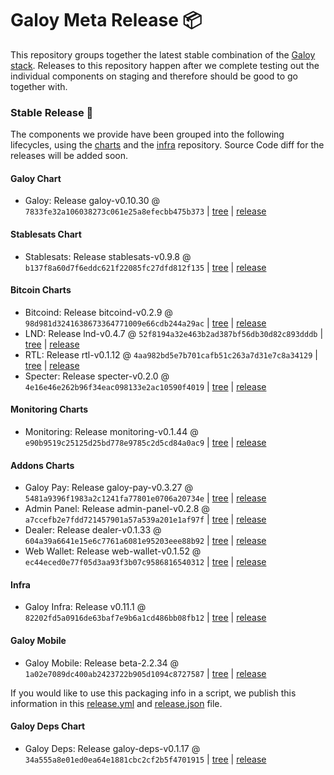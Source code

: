 # Galoy Meta Release 📦

This repository groups together the latest stable combination of the [Galoy stack](https://github.com/GaloyMoney/awesome-galoy#tech-components). 
Releases to this repository happen after we complete testing out the individual components on staging and therefore should be good to go together with.

### Stable Release 🎉

The components we provide have been grouped into the following lifecycles, using the [charts](https://github.com/GaloyMoney/charts) and the [infra](https://github.com/GaloyMoney/galoy-infra) repository. 
Source Code diff for the releases will be added soon.

#### Galoy Chart
- Galoy: Release galoy-v0.10.30 @ `7833fe32a106038273c061e25a8efecbb475b373` | [tree](https://github.com/GaloyMoney/charts/tree/7833fe32a106038273c061e25a8efecbb475b373/charts/galoy) | [release](https://github.com/GaloyMoney/charts/releases/tag/galoy-v0.10.30)

#### Stablesats Chart
- Stablesats: Release stablesats-v0.9.8 @ `b137f8a60d7f6eddc621f22085fc27dfd812f135` | [tree](https://github.com/GaloyMoney/charts/tree/b137f8a60d7f6eddc621f22085fc27dfd812f135/charts/stablesats) | [release](https://github.com/GaloyMoney/charts/releases/tag/stablesats-v0.9.8)

#### Bitcoin Charts
- Bitcoind: Release bitcoind-v0.2.9 @ `98d981d3241638673364771009e66cdb244a29ac` | [tree](https://github.com/GaloyMoney/charts/tree/98d981d3241638673364771009e66cdb244a29ac/charts/bitcoind) | [release](https://github.com/GaloyMoney/charts/releases/tag/bitcoind-v0.2.9)
- LND: Release lnd-v0.4.7 @ `52f8194a32e463b2ad387bf56db30d82c893dddb` | [tree](https://github.com/GaloyMoney/charts/tree/52f8194a32e463b2ad387bf56db30d82c893dddb/charts/lnd) | [release](https://github.com/GaloyMoney/charts/releases/tag/lnd-v0.4.7)
- RTL: Release rtl-v0.1.12 @ `4aa982bd5e7b701cafb51c263a7d31e7c8a34129` | [tree](https://github.com/GaloyMoney/charts/tree/4aa982bd5e7b701cafb51c263a7d31e7c8a34129/charts/rtl) | [release](https://github.com/GaloyMoney/charts/releases/tag/rtl-v0.1.12)
- Specter: Release specter-v0.2.0 @ `4e16e46e262b96f34eac098133e2ac10590f4019` | [tree](https://github.com/GaloyMoney/charts/tree/4e16e46e262b96f34eac098133e2ac10590f4019/charts/specter) | [release](https://github.com/GaloyMoney/charts/releases/tag/specter-v0.2.0)

#### Monitoring Charts
- Monitoring: Release monitoring-v0.1.44 @ `e90b9519c25125d25bd778e9785c2d5cd84a0ac9` | [tree](https://github.com/GaloyMoney/charts/tree/e90b9519c25125d25bd778e9785c2d5cd84a0ac9/charts/monitoring) | [release](https://github.com/GaloyMoney/charts/releases/tag/monitoring-v0.1.44)

#### Addons Charts
- Galoy Pay: Release galoy-pay-v0.3.27 @ `5481a9396f1983a2c1241fa77801e0706a20734e` | [tree](https://github.com/GaloyMoney/charts/tree/5481a9396f1983a2c1241fa77801e0706a20734e/charts/galoy-pay) | [release](https://github.com/GaloyMoney/charts/releases/tag/galoy-pay-v0.3.27)
- Admin Panel: Release admin-panel-v0.2.8 @ `a7ccefb2e7fdd721457901a57a539a201e1af97f` | [tree](https://github.com/GaloyMoney/charts/tree/a7ccefb2e7fdd721457901a57a539a201e1af97f/charts/admin-panel) | [release](https://github.com/GaloyMoney/charts/releases/tag/admin-panel-v0.2.8)
- Dealer: Release dealer-v0.1.33 @ `604a39a6641e15e6c7761a6081e95203eee88b92` | [tree](https://github.com/GaloyMoney/charts/tree/604a39a6641e15e6c7761a6081e95203eee88b92/charts/dealer) | [release](https://github.com/GaloyMoney/charts/releases/tag/dealer-v0.1.33)
- Web Wallet: Release web-wallet-v0.1.52 @ `ec44eced0e77f05d3aa93f3b07c9586816540312` | [tree](https://github.com/GaloyMoney/charts/tree/ec44eced0e77f05d3aa93f3b07c9586816540312/charts/web-wallet) | [release](https://github.com/GaloyMoney/charts/releases/tag/web-wallet-v0.1.52)

#### Infra

- Galoy Infra: Release v0.11.1 @ `82202fd5a0916de63baf7e9b6a1cd486bb08fb12` | [tree](https://github.com/GaloyMoney/galoy-infra/tree/82202fd5a0916de63baf7e9b6a1cd486bb08fb12) | [release](https://github.com/GaloyMoney/galoy-infra/releases/tag/v0.11.1)

#### Galoy Mobile

- Galoy Mobile: Release beta-2.2.34 @ `1a02e7089dc400ab2423722b905d1094c8727587` | [tree](https://github.com/GaloyMoney/galoy-mobile/tree/1a02e7089dc400ab2423722b905d1094c8727587) | [release](https://github.com/GaloyMoney/galoy-mobile/releases/tag/beta-2.2.34)

If you would like to use this packaging info in a script, we publish this information in this [release.yml](./release.yml) and [release.json](./release.json) file.

#### Galoy Deps Chart
- Galoy Deps: Release galoy-deps-v0.1.17 @ `34a555a8e01ed0ea64e1881cbc2cf2b5f4701915` | [tree](https://github.com/GaloyMoney/charts/tree/34a555a8e01ed0ea64e1881cbc2cf2b5f4701915/charts/galoy-deps) | [release](https://github.com/GaloyMoney/charts/releases/tag/galoy-deps-v0.1.17)
